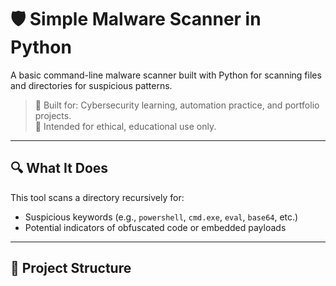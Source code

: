 # 🛡️ Simple Malware Scanner in Python

A basic command-line malware scanner built with Python for scanning files and directories for suspicious patterns.

> 🎯 Built for: Cybersecurity learning, automation practice, and portfolio projects.  
> 🧠 Intended for ethical, educational use only.

---

## 🔍 What It Does

This tool scans a directory recursively for:

- Suspicious keywords (e.g., `powershell`, `cmd.exe`, `eval`, `base64`, etc.)
- Potential indicators of obfuscated code or embedded payloads

---

## 📁 Project Structure

